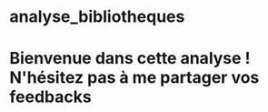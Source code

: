 # analyse_bibliotheques

# Bienvenue dans  cette analyse ! N'hésitez pas à me partager vos feedbacks
